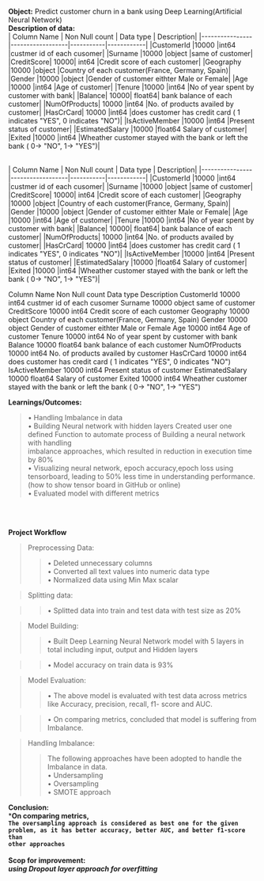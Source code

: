 **Object:**     Predict customer churn in a bank using Deep Learning(Artificial Neural Network)<br>
**Description of data:** <br>
| Column Name	 | Non Null count 	| Data type	| Description|
|----------------|------------------|-----------|------------|
|CustomerId	|10000	|int64	|custmer id of each cusomer|
|Surname	|10000	|object	|same of customer|
|CreditScore|	10000|	int64	|Credit score of each customer|
|Geography	|10000	|object	|Country of each customer(France, Germany, Spain)|
|Gender	|10000	|object	|Gender of customer eithter Male or Female|
|Age	|10000	|int64	|Age of customer|
|Tenure	|10000	|int64	|No of year spent by customer with bank|
|Balance|	10000|	float64|	bank balance of each customer|
|NumOfProducts|	10000	|int64	|No. of products availed by customer|
|HasCrCard|	10000	|int64	|does customer has credit card ( 1 indicates "YES", 0 indicates "NO")|
|IsActiveMember	|10000	|int64	|Present status of customer| 
|EstimatedSalary	|10000	|float64	Salary of customer|
|Exited	|10000	|int64	|Wheather customer stayed with the bank or left the bank ( 0-> "NO", 1-> "YES")|



 <br>
| Column Name	 | Non Null count 	| Data type	| Description|
|----------------|------------------|-----------|------------|
|CustomerId	|10000	|int64	|custmer id of each cusomer|
|Surname	|10000	|object	|same of customer|
|CreditScore|	10000|	int64	|Credit score of each customer|
|Geography	|10000	|object	|Country of each customer(France, Germany, Spain)|
|Gender	|10000	|object	|Gender of customer eithter Male or Female|
|Age	|10000	|int64	|Age of customer|
|Tenure	|10000	|int64	|No of year spent by customer with bank|
|Balance|	10000|	float64|	bank balance of each customer|
|NumOfProducts|	10000	|int64	|No. of products availed by customer|
|HasCrCard|	10000	|int64	|does customer has credit card ( 1 indicates "YES", 0 indicates "NO")|
|IsActiveMember	|10000	|int64	|Present status of customer| 
|EstimatedSalary	|10000	|float64	Salary of customer|
|Exited	|10000	|int64	|Wheather customer stayed with the bank or left the bank ( 0-> "NO", 1-> "YES")|<br>

Column Name	Non Null count	Data type	Description
CustomerId	10000	int64	custmer id of each cusomer
Surname	10000	object	same of customer
CreditScore	10000	int64	Credit score of each customer
Geography	10000	object	Country of each customer(France, Germany, Spain)
Gender	10000	object	Gender of customer eithter Male or Female
Age	10000	int64	Age of customer
Tenure	10000	int64	No of year spent by customer with bank
Balance	10000	float64	bank balance of each customer
NumOfProducts	10000	int64	No. of products availed by customer
HasCrCard	10000	int64	does customer has credit card ( 1 indicates "YES", 0 indicates "NO")
IsActiveMember	10000	int64	Present status of customer 
EstimatedSalary	10000	float64	Salary of customer
Exited	10000	int64	Wheather customer stayed with the bank or left the bank ( 0-> "NO", 1-> "YES")



**Learnings/Outcomes:** <br>

>•	    Handling Imbalance in data<br>
>•	Building Neural network with hidden layers Created user one defined Function to automate process of Building a neural network with handling <br>imbalance approaches, which resulted in reduction in execution time by 80% <br>
>•	Visualizing neural network, epoch accuracy,epoch loss using tensorboard, leading to 50% less time in understanding performance.(how to show tensor board in GitHub or online)<br>
>•	Evaluated model with different metrics<br>
<br>
<br>


**Project Workflow**
</br>


>Preprocessing Data:<br>
>>•	Deleted unnecessary columns<br>
>>•	Converted all text values into numeric data type<br>
>>•	Normalized data using Min Max scalar<br>

>Splitting data:<br>

>>•	Splitted data into train and test data with test size as 20% <br>


>Model Building:<br>
>>•	Built Deep Learning Neural Network model with 5 layers in total including input, output and Hidden layers<br>
 
>>•	Model accuracy on train data is 93%<br>

>Model Evaluation:<br>
>>•	The above model is evaluated with test data across metrics like Accuracy, precision, recall, f1- score and AUC.<br>

>>•	On comparing metrics, concluded that model is suffering from Imbalance.<br>

>Handling Imbalance:<br>
>>The following approaches have been adopted to handle the Imbalance in data.<br>
>>•	Undersampling<br>
>>•	Oversampling<br>
>>•	SMOTE approach<br>



**Conclusion:**<br>
***On comparing metrics,<br>
<code>The oversampling approach is considered as best one for the given problem,
as it has better accuracy, better AUC, and better f1-score than other approaches</code><br>
<br>
**Scop for improvement:**<br>
*using Dropout layer approach for overfitting***






```python

```
